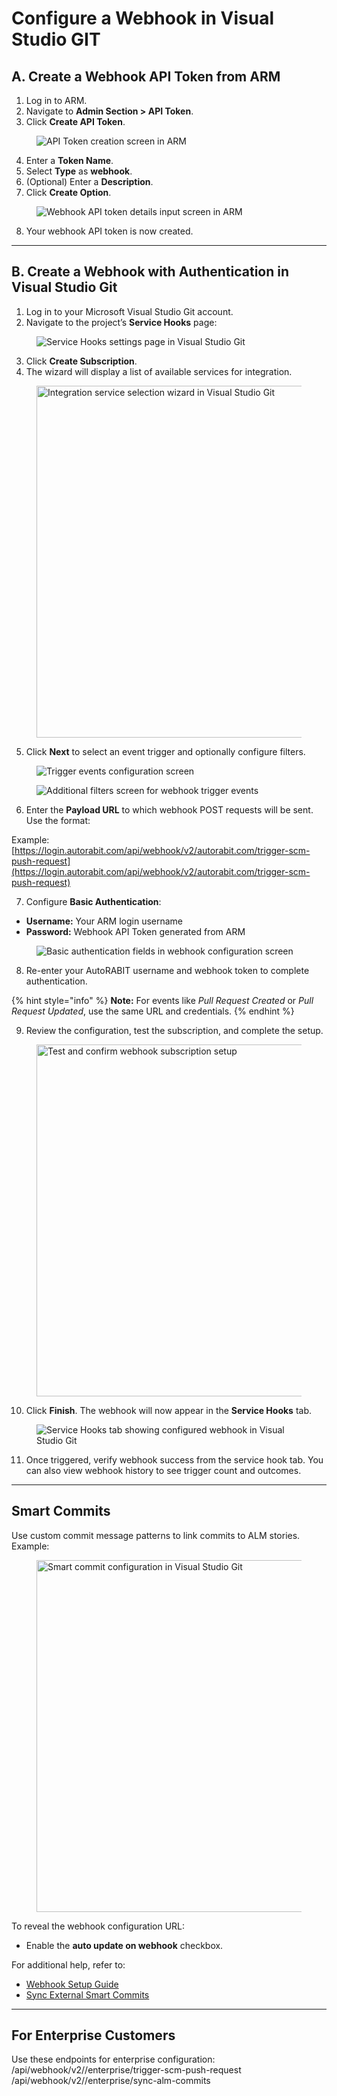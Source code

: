 # Configure a Webhook in Visual Studio GIT

## A. Create a Webhook API Token from ARM

1. Log in to ARM.
2. Navigate to **Admin Section > API Token**.
3. Click **Create API Token**.

<figure><img src="../../../../../.gitbook/assets/image (991).png" alt="API Token creation screen in ARM"></figure>

4. Enter a **Token Name**.
5. Select **Type** as **webhook**.
6. (Optional) Enter a **Description**.
7. Click **Create Option**.

<figure><img src="../../../../../.gitbook/assets/image (992).png" alt="Webhook API token details input screen in ARM"></figure>

8. Your webhook API token is now created.

---

## B. Create a Webhook with Authentication in Visual Studio Git

1. Log in to your Microsoft Visual Studio Git account.
2. Navigate to the project’s **Service Hooks** page:

<figure><img src="../../../../../.gitbook/assets/image (993).png" alt="Service Hooks settings page in Visual Studio Git"></figure>

3. Click **Create Subscription**.
4. The wizard will display a list of available services for integration.

<figure><img src="../../../../../.gitbook/assets/image (994).png" alt="Integration service selection wizard in Visual Studio Git" width="563"></figure>

5. Click **Next** to select an event trigger and optionally configure filters.

<figure><img src="../../../../../.gitbook/assets/image (995).png" alt="Trigger events configuration screen"></figure>
<figure><img src="../../../../../.gitbook/assets/image (996).png" alt="Additional filters screen for webhook trigger events"></figure>

6. Enter the **Payload URL** to which webhook POST requests will be sent. Use the format:

Example:  
[https://login.autorabit.com/api/webhook/v2/autorabit.com/trigger-scm-push-request](https://login.autorabit.com/api/webhook/v2/autorabit.com/trigger-scm-push-request)

7. Configure **Basic Authentication**:
- **Username:** Your ARM login username  
- **Password:** Webhook API Token generated from ARM

<figure><img src="../../../../../.gitbook/assets/image (997).png" alt="Basic authentication fields in webhook configuration screen"></figure>

8. Re-enter your AutoRABIT username and webhook token to complete authentication.

{% hint style="info" %}
**Note:** For events like *Pull Request Created* or *Pull Request Updated*, use the same URL and credentials.
{% endhint %}

9. Review the configuration, test the subscription, and complete the setup.

<figure><img src="../../../../../.gitbook/assets/image (998).png" alt="Test and confirm webhook subscription setup" width="563"></figure>

10. Click **Finish**. The webhook will now appear in the **Service Hooks** tab.

<figure><img src="../../../../../.gitbook/assets/image (999).png" alt="Service Hooks tab showing configured webhook in Visual Studio Git"></figure>

11. Once triggered, verify webhook success from the service hook tab. You can also view webhook history to see trigger count and outcomes.

---

## Smart Commits

Use custom commit message patterns to link commits to ALM stories.  
Example:

<figure><img src="../../../../../.gitbook/assets/image (990).png" alt="Smart commit configuration in Visual Studio Git" width="563"></figure>

To reveal the webhook configuration URL:

- Enable the **auto update on webhook** checkbox.

For additional help, refer to:
- [Webhook Setup Guide](file://product-guides/arm/arm-features/webhooks)
- [Sync External Smart Commits](file://product-guides/arm/arm-features/version-control/introduction-to-version-control/version-control-repositories-summary)

---

## For Enterprise Customers

Use these endpoints for enterprise configuration:
/api/webhook/v2/<orgname>/enterprise/trigger-scm-push-request
/api/webhook/v2/<orgname>/enterprise/sync-alm-commits
